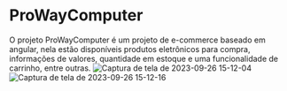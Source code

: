 # ProWayComputer

O projeto ProWayComputer é um projeto de e-commerce baseado em angular, nela estão disponíveis produtos eletrônicos para compra, informações de valores, quantidade em estoque e uma funcionalidade de carrinho, entre outras.
![Captura de tela de 2023-09-26 15-12-04](https://github.com/AdisonSoares/proway-computers_e-comerce/assets/62489704/03e02833-0f4a-41f0-bd87-04d6235dafdd)
![Captura de tela de 2023-09-26 15-12-16](https://github.com/AdisonSoares/proway-computers_e-comerce/assets/62489704/dd661d6f-1666-4f6e-b114-43448c29acc3)
